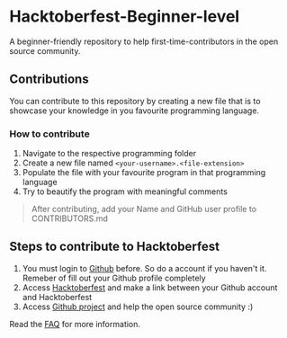 # Hacktoberfest-Beginner-level

A beginner-friendly repository to help first-time-contributors in the open 
source community.

## Contributions

You can contribute to this repository by creating a new file that is to 
showcase your knowledge in you favourite programming language.

### How to contribute

1. Navigate to the respective programming folder
2. Create a new file named `<your-username>.<file-extension>`
3. Populate the file with your favourite program in that programming language
4. Try to beautify the program with meaningful comments

> After contributing, add your Name and GitHub user profile to CONTRIBUTORS.md

## Steps to contribute to Hacktoberfest

1. You must login to [Github](https://github.com/) before. So do a account if
    you haven't it. Remeber of fill out your Github profile completely
2. Access [Hacktoberfest](https://hacktoberfest.digitalocean.com/profile) and 
    make a link between your Github account and Hacktoberfest
3. Access [Github project](https://github.com/search?q=label%3Ahacktoberfest+state%3Aopen&type=Issues)
    and help the open source community :)

Read the [FAQ](https://hacktoberfest.digitalocean.com/faq) for more
information.
